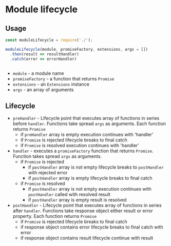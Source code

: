 # Module lifecycle

## Usage
```js
const moduleLifecycle = require('./');

moduleLifecycle(module, promiseFactory, extensions, args = [])
  .then(result => resultHandler)
  .catch(error => errorHandler)
  
```

* `module` - a module name
* `promiseFactory` - a function that returns `Promise`
* `extensions` - an `Extensions` instance
* `args` - an array of arguments

## Lifecycle

* `preHandler` - Lifecycle point that executes array of functions 
   in series before `handler`. Functions take spread `args` as arguments.
   Each function returns `Promise`
    * if `preHandler` array is empty execution continues with 'handler'
    * if `Promise` is rejected lifecycle breaks to final catch
    * if `Promise` is resolved execution continues with 'handler'
* `handler` - executes a `promiseFactory` function that returns `Promise`.
  Function takes spread `args` as arguments.
    * if `Promise` is rejected
        * if `postHandler` array is not empty lifecycle breaks to `postHandler` 
          with rejected error
        * if `postHandler` array is empty lifecycle breaks to final catch
    * if `Promise` is resolved
        * if `postHandler` array is not empty execution continues 
          with `postHandler` called with resolved result
        * if `postHandler` array is empty result is resolved
* `postHandler` - Lifecycle point that executes array of functions 
  in series after `handler`. Functions take response object either result 
  or error property. Each function returns `Promise`
    * if `Promise` is rejected lifecycle breaks to final catch
    * if response object contains error lifecycle breaks 
      to final catch with error
    * if response object contains result lifecycle continue with result 

